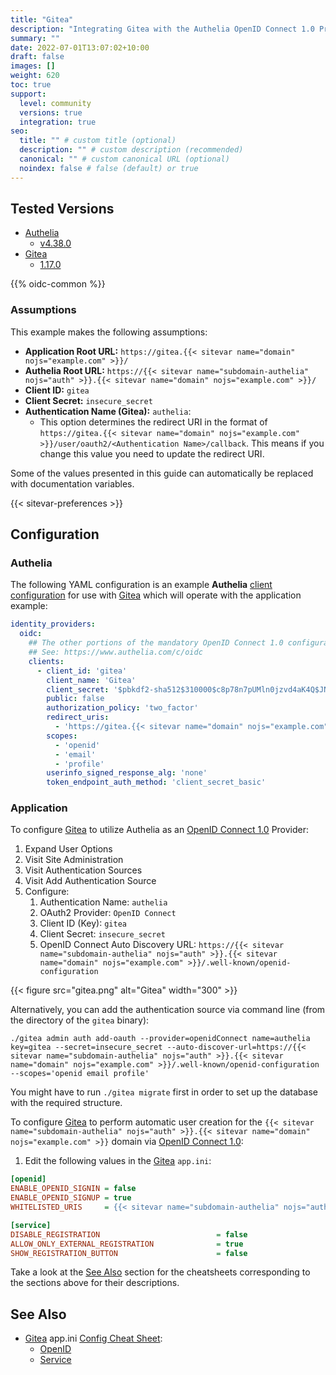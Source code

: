 ```yaml
---
title: "Gitea"
description: "Integrating Gitea with the Authelia OpenID Connect 1.0 Provider."
summary: ""
date: 2022-07-01T13:07:02+10:00
draft: false
images: []
weight: 620
toc: true
support:
  level: community
  versions: true
  integration: true
seo:
  title: "" # custom title (optional)
  description: "" # custom description (recommended)
  canonical: "" # custom canonical URL (optional)
  noindex: false # false (default) or true
---
```


## Tested Versions

* [Authelia]
  * [v4.38.0](https://github.com/authelia/authelia/releases/tag/v4.38.0)
* [Gitea]
  * [1.17.0](https://github.com/go-gitea/gitea/releases/tag/v1.17.0)

{{% oidc-common %}}

### Assumptions

This example makes the following assumptions:

* __Application Root URL:__ `https://gitea.{{< sitevar name="domain" nojs="example.com" >}}/`
* __Authelia Root URL:__ `https://{{< sitevar name="subdomain-authelia" nojs="auth" >}}.{{< sitevar name="domain" nojs="example.com" >}}/`
* __Client ID:__ `gitea`
* __Client Secret:__ `insecure_secret`
* __Authentication Name (Gitea):__ `authelia`:
    * This option determines the redirect URI in the format of
      `https://gitea.{{< sitevar name="domain" nojs="example.com" >}}/user/oauth2/<Authentication Name>/callback`.
      This means if you change this value you need to update the redirect URI.

Some of the values presented in this guide can automatically be replaced with documentation variables.

{{< sitevar-preferences >}}

## Configuration

### Authelia

The following YAML configuration is an example __Authelia__ [client configuration] for use with [Gitea] which will
operate with the application example:

```yaml {title="configuration.yml"}
identity_providers:
  oidc:
    ## The other portions of the mandatory OpenID Connect 1.0 configuration go here.
    ## See: https://www.authelia.com/c/oidc
    clients:
      - client_id: 'gitea'
        client_name: 'Gitea'
        client_secret: '$pbkdf2-sha512$310000$c8p78n7pUMln0jzvd4aK4Q$JNRBzwAo0ek5qKn50cFzzvE9RXV88h1wJn5KGiHrD0YKtZaR/nCb2CJPOsKaPK0hjf.9yHxzQGZziziccp6Yng'  # The digest of 'insecure_secret'.
        public: false
        authorization_policy: 'two_factor'
        redirect_uris:
          - 'https://gitea.{{< sitevar name="domain" nojs="example.com" >}}/user/oauth2/authelia/callback'
        scopes:
          - 'openid'
          - 'email'
          - 'profile'
        userinfo_signed_response_alg: 'none'
        token_endpoint_auth_method: 'client_secret_basic'
```

### Application

To configure [Gitea] to utilize Authelia as an [OpenID Connect 1.0] Provider:

1. Expand User Options
2. Visit Site Administration
3. Visit Authentication Sources
4. Visit Add Authentication Source
5. Configure:
   1. Authentication Name: `authelia`
   2. OAuth2 Provider: `OpenID Connect`
   3. Client ID (Key): `gitea`
   4. Client Secret: `insecure_secret`
   5. OpenID Connect Auto Discovery URL: `https://{{< sitevar name="subdomain-authelia" nojs="auth" >}}.{{< sitevar name="domain" nojs="example.com" >}}/.well-known/openid-configuration`

{{< figure src="gitea.png" alt="Gitea" width="300" >}}

Alternatively, you can add the authentication source via command line (from the directory of the `gitea` binary):

```
./gitea admin auth add-oauth --provider=openidConnect name=authelia key=gitea --secret=insecure_secret --auto-discover-url=https://{{< sitevar name="subdomain-authelia" nojs="auth" >}}.{{< sitevar name="domain" nojs="example.com" >}}/.well-known/openid-configuration --scopes='openid email profile'
```

You might have to run `./gitea migrate` first in order to set up the database with the required structure.

To configure [Gitea] to perform automatic user creation for the `{{< sitevar name="subdomain-authelia" nojs="auth" >}}.{{< sitevar name="domain" nojs="example.com" >}}` domain via [OpenID Connect 1.0]:

1. Edit the following values in the [Gitea] `app.ini`:
```ini
[openid]
ENABLE_OPENID_SIGNIN = false
ENABLE_OPENID_SIGNUP = true
WHITELISTED_URIS     = {{< sitevar name="subdomain-authelia" nojs="auth" >}}.{{< sitevar name="domain" nojs="example.com" >}}

[service]
DISABLE_REGISTRATION                          = false
ALLOW_ONLY_EXTERNAL_REGISTRATION              = true
SHOW_REGISTRATION_BUTTON                      = false
```

Take a look at the [See Also](#see-also) section for the cheatsheets corresponding to the sections above for their
descriptions.

## See Also

- [Gitea] app.ini [Config Cheat Sheet](https://docs.gitea.io/en-us/config-cheat-sheet):
  - [OpenID](https://docs.gitea.io/en-us/config-cheat-sheet/#openid-openid)
  - [Service](https://docs.gitea.io/en-us/config-cheat-sheet/#service-service)

[Authelia]: https://www.authelia.com
[Gitea]: https://gitea.io/
[OpenID Connect 1.0]: ../../openid-connect/introduction.md
[client configuration]: ../../../configuration/identity-providers/openid-connect/clients.md
